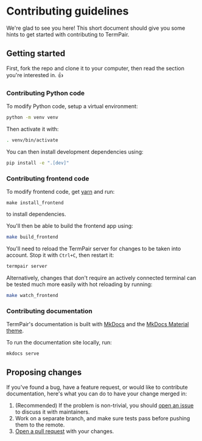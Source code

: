 # Contributing guidelines

We're glad to see you here! This short document should give you some hints to get started with contributing to TermPair.

## Getting started

First, fork the repo and clone it to your computer, then read the section you're interested in. 👍

### Contributing Python code

To modify Python code, setup a virtual environment:

```bash
python -m venv venv
```

Then activate it with:

```bash
. venv/bin/activate
```

You can then install development dependencies using:

```bash
pip install -e ".[dev]"
```

### Contributing frontend code

To modify frontend code, get [yarn](https://yarnpkg.com/en/) and run:

```
make install_frontend
```

to install dependencies.

You'll then be able to build the frontend app using:

```bash
make build_frontend
```

You'll need to reload the TermPair server for changes to be taken into account. Stop it with `Ctrl+C`, then restart it:

```bash
termpair server
```

Alternatively, changes that don't require an actively connected terminal can be tested much more easily with hot reloading by running:

```bash
make watch_frontend
```

### Contributing documentation

TermPair's documentation is built with [MkDocs](https://www.mkdocs.org) and the [MkDocs Material theme](https://squidfunk.github.io/mkdocs-material/).

To run the documentation site locally, run:

```bash
mkdocs serve
```

## Proposing changes

If you've found a bug, have a feature request, or would like to contribute documentation, here's what you can do to have your change merged in:

1. (Recommended) If the problem is non-trivial, you should [open an issue][issue] to discuss it with maintainers.
2. Work on a separate branch, and make sure tests pass before pushing them to the remote.
3. [Open a pull request][pr] with your changes.

[issue]: https://github.com/cs01/termpair/issues/new
[pr]: https://github.com/cs01/termpair/compare
